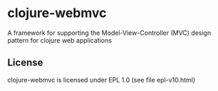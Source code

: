 clojure-webmvc
==============

A framework for supporting the Model-View-Controller (MVC) design pattern for clojure web applications

License
-------
clojure-webmvc is licensed under EPL 1.0 (see file epl-v10.html)
